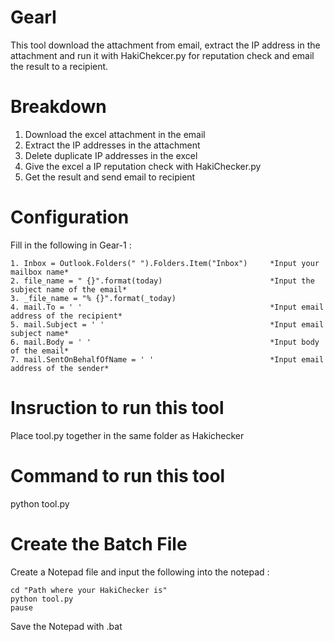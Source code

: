 # GearI
This tool download the attachment from email, extract the IP address in the attachment and run it with HakiChekcer.py for reputation check and email the result to a recipient.

# Breakdown
1. Download the excel attachment in the email
2. Extract the IP addresses in the attachment
3. Delete duplicate IP addresses in the excel
4. Give the excel a IP reputation check with HakiChecker.py
5. Get the result and send email to recipient

# Configuration
Fill in the following in Gear-1 :
````
1. Inbox = Outlook.Folders(" ").Folders.Item("Inbox")     *Input your mailbox name*
2. file_name = " {}".format(today)                        *Input the subject name of the email*
3. _file_name = "% {}".format(_today)
4. mail.To = ' '                                          *Input email address of the recipient*
5. mail.Subject = ' '                                     *Input email subject name*
6. mail.Body = ' '                                        *Input body of the email*
7. mail.SentOnBehalfOfName = ' '                          *Input email address of the sender*
````
# Insruction to run this tool
Place tool.py together in the same folder as Hakichecker

# Command to run this tool
python tool.py

# Create the Batch File
Create a Notepad file and input the following into the notepad :
```
cd "Path where your HakiChecker is"
python tool.py
pause
```
Save the Notepad with .bat
